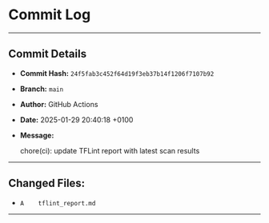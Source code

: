 # Commit Log

---

## Commit Details

- **Commit Hash:**   `24f5fab3c452f64d19f3eb37b14f1206f7107b92`
- **Branch:**        `main`
- **Author:**        GitHub Actions
- **Date:**          2025-01-29 20:40:18 +0100
- **Message:**

  chore(ci): update TFLint report with latest scan results

---

## Changed Files:

- `A	tflint_report.md`

---
